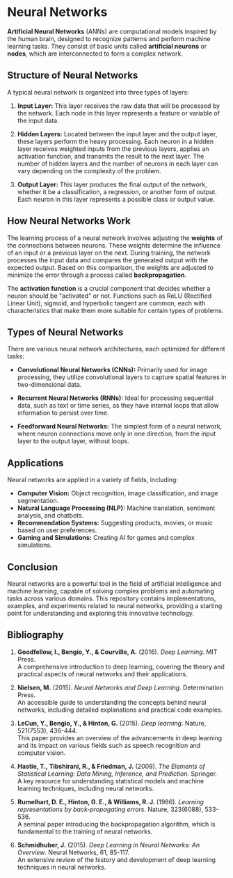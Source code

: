 # Neural Networks

**Artificial Neural Networks** (ANNs) are computational models inspired by the human brain, designed to recognize patterns and perform machine learning tasks. They consist of basic units called **artificial neurons** or **nodes**, which are interconnected to form a complex network.

## Structure of Neural Networks

A typical neural network is organized into three types of layers:

1. **Input Layer:** This layer receives the raw data that will be processed by the network. Each node in this layer represents a feature or variable of the input data.

2. **Hidden Layers:** Located between the input layer and the output layer, these layers perform the heavy processing. Each neuron in a hidden layer receives weighted inputs from the previous layers, applies an activation function, and transmits the result to the next layer. The number of hidden layers and the number of neurons in each layer can vary depending on the complexity of the problem.

3. **Output Layer:** This layer produces the final output of the network, whether it be a classification, a regression, or another form of output. Each neuron in this layer represents a possible class or output value.

## How Neural Networks Work

The learning process of a neural network involves adjusting the **weights** of the connections between neurons. These weights determine the influence of an input or a previous layer on the next. During training, the network processes the input data and compares the generated output with the expected output. Based on this comparison, the weights are adjusted to minimize the error through a process called **backpropagation**.

The **activation function** is a crucial component that decides whether a neuron should be "activated" or not. Functions such as ReLU (Rectified Linear Unit), sigmoid, and hyperbolic tangent are common, each with characteristics that make them more suitable for certain types of problems.

## Types of Neural Networks

There are various neural network architectures, each optimized for different tasks:

- **Convolutional Neural Networks (CNNs):** Primarily used for image processing, they utilize convolutional layers to capture spatial features in two-dimensional data.

- **Recurrent Neural Networks (RNNs):** Ideal for processing sequential data, such as text or time series, as they have internal loops that allow information to persist over time.

- **Feedforward Neural Networks:** The simplest form of a neural network, where neuron connections move only in one direction, from the input layer to the output layer, without loops.

## Applications

Neural networks are applied in a variety of fields, including:

- **Computer Vision:** Object recognition, image classification, and image segmentation.
- **Natural Language Processing (NLP):** Machine translation, sentiment analysis, and chatbots.
- **Recommendation Systems:** Suggesting products, movies, or music based on user preferences.
- **Gaming and Simulations:** Creating AI for games and complex simulations.

## Conclusion

Neural networks are a powerful tool in the field of artificial intelligence and machine learning, capable of solving complex problems and automating tasks across various domains. This repository contains implementations, examples, and experiments related to neural networks, providing a starting point for understanding and exploring this innovative technology.

## Bibliography

1. **Goodfellow, I., Bengio, Y., & Courville, A.** (2016). *Deep Learning*. MIT Press.  
   A comprehensive introduction to deep learning, covering the theory and practical aspects of neural networks and their applications.

2. **Nielsen, M.** (2015). *Neural Networks and Deep Learning*. Determination Press.  
   An accessible guide to understanding the concepts behind neural networks, including detailed explanations and practical code examples.

3. **LeCun, Y., Bengio, Y., & Hinton, G.** (2015). *Deep learning*. Nature, 521(7553), 436-444.  
   This paper provides an overview of the advancements in deep learning and its impact on various fields such as speech recognition and computer vision.

4. **Hastie, T., Tibshirani, R., & Friedman, J.** (2009). *The Elements of Statistical Learning: Data Mining, Inference, and Prediction*. Springer.  
   A key resource for understanding statistical models and machine learning techniques, including neural networks.

5. **Rumelhart, D. E., Hinton, G. E., & Williams, R. J.** (1986). *Learning representations by back-propagating errors*. Nature, 323(6088), 533-536.  
   A seminal paper introducing the backpropagation algorithm, which is fundamental to the training of neural networks.

6. **Schmidhuber, J.** (2015). *Deep Learning in Neural Networks: An Overview*. Neural Networks, 61, 85-117.  
   An extensive review of the history and development of deep learning techniques in neural networks.
